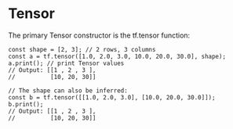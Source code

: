# Tensor
The primary Tensor constructor is the tf.tensor function:

~~~~// 2x3 Tensor
const shape = [2, 3]; // 2 rows, 3 columns
const a = tf.tensor([1.0, 2.0, 3.0, 10.0, 20.0, 30.0], shape);
a.print(); // print Tensor values
// Output: [[1 , 2 , 3 ],
//          [10, 20, 30]]

// The shape can also be inferred:
const b = tf.tensor([[1.0, 2.0, 3.0], [10.0, 20.0, 30.0]]);
b.print();
// Output: [[1 , 2 , 3 ],
//          [10, 20, 30]]
~~~~~